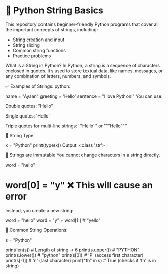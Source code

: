 # 🐍 Python String Basics

This repository contains beginner-friendly Python programs that cover all the important concepts of strings, including:

- String creation and input
- String slicing
- Common string functions
- Practice problems 
 
 
 What is a String in Python?
In Python, a string is a sequence of characters enclosed in quotes. It’s used to store textual data, like names, messages, or any combination of letters, numbers, and symbols.

✅ Examples of Strings:
python:

name = "Ayaan"
greeting = 'Hello'
sentence = "I love Python!"
You can use:

Double quotes: "Hello"

Single quotes: 'Hello'

Triple quotes for multi-line strings: '''Hello''' or """Hello"""

🔹 String Type:

x = "Python"
print(type(x))
Output: <class 'str'>


🔸 Strings are Immutable
You cannot change characters in a string directly.

word = "hello"
# word[0] = "y"  ❌ This will cause an error
Instead, you create a new string:


word = "hello"
word = "y" + word[1:]  # "yello"

🔹 Common String Operations:

s = "Python"

print(len(s))        # Length of string → 6
print(s.upper())     # "PYTHON"
print(s.lower())     # "python"
print(s[0])          # 'P' (access first character)
print(s[-1])         # 'n' (last character)
print("th" in s)     # True (checks if 'th' is in string)

